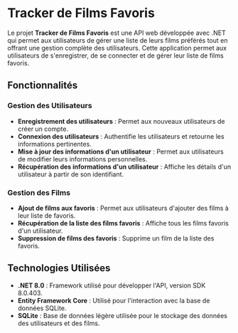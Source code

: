 # Tracker de Films Favoris

Le projet **Tracker de Films Favoris** est une API web développée avec .NET qui permet aux utilisateurs de gérer une liste de leurs films préférés tout en offrant une gestion complète des utilisateurs. Cette application permet aux utilisateurs de s'enregistrer, de se connecter et de gérer leur liste de films favoris.

## Fonctionnalités

### Gestion des Utilisateurs

- **Enregistrement des utilisateurs** : Permet aux nouveaux utilisateurs de créer un compte.
- **Connexion des utilisateurs** : Authentifie les utilisateurs et retourne les informations pertinentes.
- **Mise à jour des informations d'un utilisateur** : Permet aux utilisateurs de modifier leurs informations personnelles.
- **Récupération des informations d'un utilisateur** : Affiche les détails d'un utilisateur à partir de son identifiant.

### Gestion des Films

- **Ajout de films aux favoris** : Permet aux utilisateurs d'ajouter des films à leur liste de favoris.
- **Récupération de la liste des films favoris** : Affiche tous les films favoris d'un utilisateur.
- **Suppression de films des favoris** : Supprime un film de la liste des favoris.

## Technologies Utilisées

- **.NET 8.0** : Framework utilisé pour développer l'API, version SDK 8.0.403.
- **Entity Framework Core** : Utilisé pour l'interaction avec la base de données SQLite.
- **SQLite** : Base de données légère utilisée pour le stockage des données des utilisateurs et des films.
